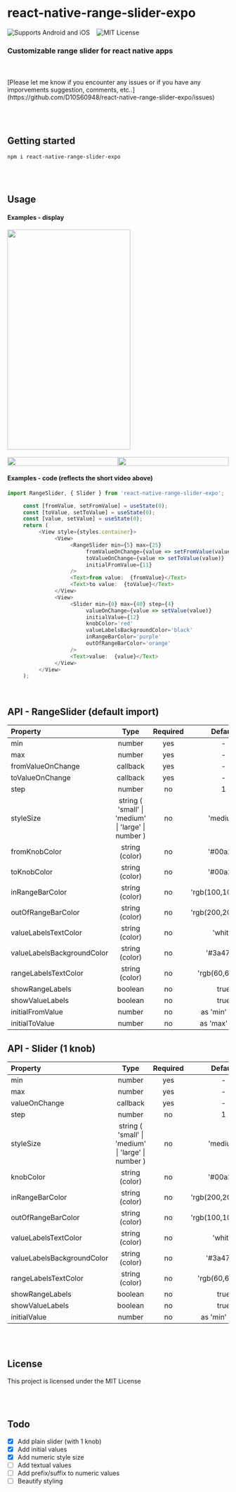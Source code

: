 # react-native-range-slider-expo
![Supports Android and iOS](https://img.shields.io/badge/platforms-android%20|%20ios-blue.svg) &nbsp;&nbsp;
![MIT License](https://img.shields.io/npm/l/react-native-range-slider-expo?color=red)
### Customizable range slider for react native apps <br/><br/>

<br/>
[Please let me know if you encounter any issues or if you have any imporvements suggestion, comments, etc..](https://github.com/D10S60948/react-native-range-slider-expo/issues)

<br/><br/>
## Getting started
`npm i react-native-range-slider-expo`

<br/><br/>
## Usage
#### Examples - display

<div style="display:flex;flex-direction:row">
  <img src="https://res.cloudinary.com/dexts7jfo/image/upload/v1600198194/demo_tzty07.gif" height="500" width="280" />
</div>
<br/>
<div style="display:flex;flex-direction:row">
  <img src="https://res.cloudinary.com/dexts7jfo/image/upload/v1595960302/image2_eqbpiw.png" style="height:100%;width:100%"/>
  <img src="https://res.cloudinary.com/dexts7jfo/image/upload/v1595960364/image_daoab0.png" style="height:100%;width:100%"/>
</div>

#### Examples - code (reflects the short video above)

```javascript
import RangeSlider, { Slider } from 'react-native-range-slider-expo';
```
```javascript
     const [fromValue, setFromValue] = useState(0);
     const [toValue, setToValue] = useState(0);
     const [value, setValue] = useState(0);
     return (
          <View style={styles.container}>
               <View>
                    <RangeSlider min={5} max={25}
                         fromValueOnChange={value => setFromValue(value)}
                         toValueOnChange={value => setToValue(value)}
                         initialFromValue={11}
                    />
                    <Text>from value:  {fromValue}</Text>
                    <Text>to value:  {toValue}</Text>
               </View>
               <View>
                    <Slider min={0} max={40} step={4}
                         valueOnChange={value => setValue(value)}
                         initialValue={12}
                         knobColor='red'
                         valueLabelsBackgroundColor='black'
                         inRangeBarColor='purple'
                         outOfRangeBarColor='orange'
                    />
                    <Text>value:  {value}</Text>
               </View>
          </View>
     );
```

<br/>

## API - RangeSlider (default import)
| Property | Type | Required | Default |
| :---     |:----:|  :-----: | :-----: | 
| min | number | yes | - |
| max | number | yes | - |
| fromValueOnChange | callback | yes | - |
| toValueOnChange | callback | yes | - |
| step | number | no | 1 |
| styleSize | string ( 'small' \| 'medium' \| 'large' \| number )  | no | 'medium' |
| fromKnobColor | string (color) | no | '#00a2ff' |
| toKnobColor | string (color) | no | '#00a2ff' |
| inRangeBarColor | string (color) | no | 'rgb(100,100,100)' |
| outOfRangeBarColor | string (color) | no | 'rgb(200,200,200)' |
| valueLabelsTextColor | string (color) | no | 'white' |
| valueLabelsBackgroundColor | string (color) | no | '#3a4766' |
| rangeLabelsTextColor | string (color) | no | 'rgb(60,60,60)' |
| showRangeLabels | boolean | no | true |
| showValueLabels | boolean | no | true |
| initialFromValue | number | no | as 'min' value |
| initialToValue | number | no | as 'max' value |

## API - Slider (1 knob)
| Property | Type | Required | Default |
| :---     |:----:|  :-----: | :-----: | 
| min | number | yes | - |
| max | number | yes | - |
| valueOnChange | callback | yes | - |
| step | number | no | 1 |
| styleSize | string ( 'small' \| 'medium' \| 'large' \| number )  | no | 'medium' |
| knobColor | string (color) | no | '#00a2ff' |
| inRangeBarColor | string (color) | no | 'rgb(200,200,200)' |
| outOfRangeBarColor | string (color) | no | 'rgb(100,100,100)' |
| valueLabelsTextColor | string (color) | no | 'white' |
| valueLabelsBackgroundColor | string (color) | no | '#3a4766' |
| rangeLabelsTextColor | string (color) | no | 'rgb(60,60,60)' |
| showRangeLabels | boolean | no | true |
| showValueLabels | boolean | no | true |
| initialValue | number | no | as 'min' value |
<br/><br/>

## License
This project is licensed under the MIT License

<br/><br/>

## Todo
   - [X] Add plain slider (with 1 knob)
   - [X] Add initial values
   - [X] Add numeric style size
   - [ ] Add textual values
   - [ ] Add prefix/suffix to numeric values
   - [ ] Beautify styling
   <!-- - [ ] Knob is pressed indication -->
   <!-- - [ ] Change value press on bar (on the out of range parts) -->
